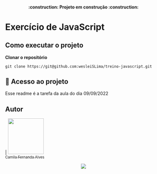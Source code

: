<h4 align="center"> 
    :construction:  Projeto em construção  :construction:
</h4>


# Exercício de JavaScript

## Como executar o projeto

**Clonar o repositório**
```
git clone https://git@github.com:wesleiSLima/treino-javascript.git
```

## 📁 Acesso ao projeto



Esse readme é a tarefa da aula do dia 09/09/2022

## Autor
| [<img src="https://avatars.githubusercontent.com/u/37356058?v=4" width=115><br><sub>Camila Fernanda Alves</sub>](https://github.com/romulosilvestre)

<p align="center">
<img src="http://img.shields.io/static/v1?label=STATUS&message=EM%20DESENVOLVIMENTO&color=GREEN&style=for-the-badge"/>
</p>